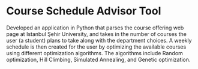 # Course Schedule Advisor Tool
Developed an application in Python that parses the course offering
web page at Istanbul Şehir University, and takes in the number of
courses the user (a student) plans to take along with the department
choices. A weekly schedule is then created for the user by
optimizing the available courses using different optimization algorithms.
The algorithms include Random optimization, Hill Climbing,
Simulated Annealing, and Genetic optimization.
